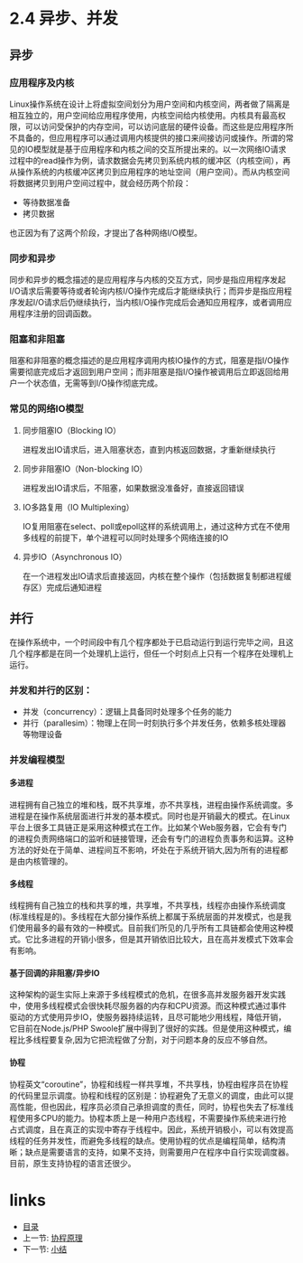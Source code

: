 # 2.4 异步、并发

## 异步

### 应用程序及内核
Linux操作系统在设计上将虚拟空间划分为用户空间和内核空间，两者做了隔离是相互独立的，用户空间给应用程序使用，内核空间给内核使用。内核具有最高权限，可以访问受保护的内存空间，可以访问底层的硬件设备。而这些是应用程序所不具备的，但应用程序可以通过调用内核提供的接口来间接访问或操作。所谓的常见的IO模型就是基于应用程序和内核之间的交互所提出来的。以一次网络IO请求过程中的read操作为例，请求数据会先拷贝到系统内核的缓冲区（内核空间），再从操作系统的内核缓冲区拷贝到应用程序的地址空间（用户空间）。而从内核空间将数据拷贝到用户空间过程中，就会经历两个阶段：

* 等待数据准备
* 拷贝数据

也正因为有了这两个阶段，才提出了各种网络I/O模型。

### 同步和异步

同步和异步的概念描述的是应用程序与内核的交互方式，同步是指应用程序发起I/O请求后需要等待或者轮询内核I/O操作完成后才能继续执行；而异步是指应用程序发起I/O请求后仍继续执行，当内核I/O操作完成后会通知应用程序，或者调用应用程序注册的回调函数。

### 阻塞和非阻塞

阻塞和非阻塞的概念描述的是应用程序调用内核IO操作的方式，阻塞是指I/O操作需要彻底完成后才返回到用户空间；而非阻塞是指I/O操作被调用后立即返回给用户一个状态值，无需等到I/O操作彻底完成。

### 常见的网络IO模型

1. 同步阻塞IO（Blocking IO）

   进程发出IO请求后，进入阻塞状态，直到内核返回数据，才重新继续执行

2. 同步非阻塞IO（Non-blocking IO）

   进程发出IO请求后，不阻塞，如果数据没准备好，直接返回错误

3. IO多路复用（IO Multiplexing）

   IO复用阻塞在select、poll或epoll这样的系统调用上，通过这种方式在不使用多线程的前提下，单个进程可以同时处理多个网络连接的IO

4. 异步IO（Asynchronous IO）

   在一个进程发出IO请求后直接返回，内核在整个操作（包括数据复制都进程缓存区）完成后通知进程

## 并行

在操作系统中，一个时间段中有几个程序都处于已启动运行到运行完毕之间，且这几个程序都是在同一个处理机上运行，但任一个时刻点上只有一个程序在处理机上运行。

### 并发和并行的区别：

* 并发（concurrency）：逻辑上具备同时处理多个任务的能力
* 并行（parallesim）：物理上在同一时刻执行多个并发任务，依赖多核处理器等物理设备

### 并发编程模型

#### 多进程

  进程拥有自己独立的堆和栈，既不共享堆，亦不共享栈，进程由操作系统调度。多进程是在操作系统层面进行并发的基本模式。同时也是开销最大的模式。在Linux平台上很多工具链正是采用这种模式在工作。比如某个Web服务器，它会有专门的进程负责网络端口的监听和链接管理，还会有专门的进程负责事务和运算。这种方法的好处在于简单、进程间互不影响，坏处在于系统开销大,因为所有的进程都是由内核管理的。

#### 多线程

  线程拥有自己独立的栈和共享的堆，共享堆，不共享栈，线程亦由操作系统调度(标准线程是的)。多线程在大部分操作系统上都属于系统层面的并发模式，也是我们使用最多的最有效的一种模式。目前我们所见的几乎所有工具链都会使用这种模式。它比多进程的开销小很多，但是其开销依旧比较大，且在高并发模式下效率会有影响。

#### 基于回调的非阻塞/异步IO

  这种架构的诞生实际上来源于多线程模式的危机，在很多高并发服务器开发实践中，使用多线程模式会很快耗尽服务器的内存和CPU资源。而这种模式通过事件驱动的方式使用异步IO，使服务器持续运转，且尽可能地少用线程，降低开销，它目前在Node.js/PHP Swoole扩展中得到了很好的实践。但是使用这种模式，编程比多线程要复杂,因为它把流程做了分割，对于问题本身的反应不够自然。

#### 协程

  协程英文“coroutine”，协程和线程一样共享堆，不共享栈，协程由程序员在协程的代码里显示调度。协程和线程的区别是：协程避免了无意义的调度，由此可以提高性能，但也因此，程序员必须自己承担调度的责任，同时，协程也失去了标准线程使用多CPU的能力。协程本质上是一种用户态线程，不需要操作系统来进行抢占式调度，且在真正的实现中寄存于线程中。因此，系统开销极小，可以有效提高线程的任务并发性，而避免多线程的缺点。使用协程的优点是编程简单，结构清晰；缺点是需要语言的支持，如果不支持，则需要用户在程序中自行实现调度器。目前，原生支持协程的语言还很少。

# links
  * [目录](../README.md)
  * 上一节: [协程原理](2.3-协程原理.md)
  * 下一节: [小结](2.5-小结.md)